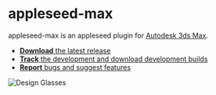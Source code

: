 appleseed-max
=============

appleseed-max is an appleseed plugin for [Autodesk 3ds Max](http://www.autodesk.com/products/3ds-max/overview).

* [**Download** the latest release](https://github.com/appleseedhq/appleseed-max/releases/latest/)
* [**Track** the development and download development builds](https://forum.appleseedhq.net/t/3ds-max-plugin-development/109)
* [**Report** bugs and suggest features](https://github.com/appleseedhq/appleseed-max/issues)

![Design Glasses](https://raw.githubusercontent.com/appleseedhq/appleseedhq.github.io/master/img/renders/design_glasses.png)

